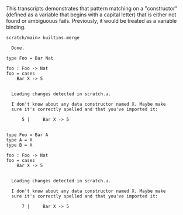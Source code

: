This transcripts demonstrates that pattern matching on a "constructor" (defined as a variable that begins with a capital
letter) that is either not found or ambiguouus fails. Previously, it would be treated as a variable binding.

``` ucm
scratch/main> builtins.merge

  Done.

```
``` unison
type Foo = Bar Nat

foo : Foo -> Nat
foo = cases
    Bar X -> 5
```

``` ucm

  Loading changes detected in scratch.u.

  I don't know about any data constructor named X. Maybe make
  sure it's correctly spelled and that you've imported it:
  
      5 |     Bar X -> 5
  

```
``` unison
type Foo = Bar A
type A = X
type B = X

foo : Foo -> Nat
foo = cases
    Bar X -> 5
```

``` ucm

  Loading changes detected in scratch.u.

  I don't know about any data constructor named X. Maybe make
  sure it's correctly spelled and that you've imported it:
  
      7 |     Bar X -> 5
  

```
